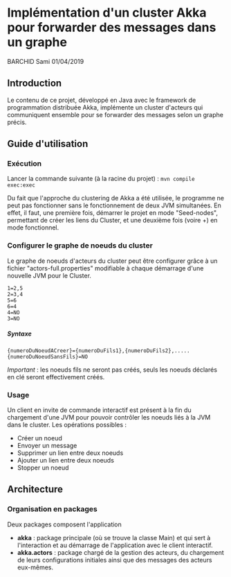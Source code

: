 
# Implémentation d'un cluster Akka pour forwarder des messages dans un graphe
BARCHID Sami
01/04/2019

## Introduction
Le contenu de ce projet, développé en Java avec le framework de programmation distribuée Akka, implémente un cluster d'acteurs qui communiquent ensemble pour se forwarder des messages selon un graphe précis.

## Guide d'utilisation
### Exécution
Lancer la commande suivante (à la racine du projet) :
```mvn compile exec:exec```

Du fait que l'approche du clustering de Akka a été utilisée, le programme ne peut pas fonctionner sans le fonctionnement de deux JVM simultanées. En effet, il faut, une première fois, démarrer le projet en mode "Seed-nodes", permettant de créer les liens du Cluster, et une deuxième fois (voire +) en mode fonctionnel.

### Configurer le graphe de noeuds du cluster
Le graphe de noeuds d'acteurs du cluster peut être configurer grâce à un fichier "actors-full.properties" modifiable à chaque démarrage d'une nouvelle JVM pour le Cluster.

```properties
1=2,5
2=3,4
5=6
6=4
4=NO
3=NO
```
##### Syntaxe 
```properties
{numeroDuNoeudACreer}={numeroDuFils1},{numeroDuFils2},.....
{numeroDuNoeudSansFils}=NO
```
*Important* : les noeuds fils ne seront pas créés, seuls les noeuds déclarés en clé seront effectivement créés.

### Usage
Un client en invite de commande interactif est présent à la fin du chargement d'une JVM pour pouvoir contrôler les noeuds liés à la JVM dans le cluster. Les opérations possibles :
- Créer un noeud
- Envoyer un message
- Supprimer un lien entre deux noeuds 
- Ajouter un lien entre deux noeuds 
- Stopper un noeud


## Architecture

### Organisation en packages
Deux packages composent l'application
- **akka** : package principale (où se trouve la classe Main) et qui sert à l'interaction et  au démarrage de l'application avec le client interactif.
- **akka.actors** : package chargé de la gestion des acteurs, du chargement de leurs configurations initiales ainsi que des messages des acteurs eux-mêmes.